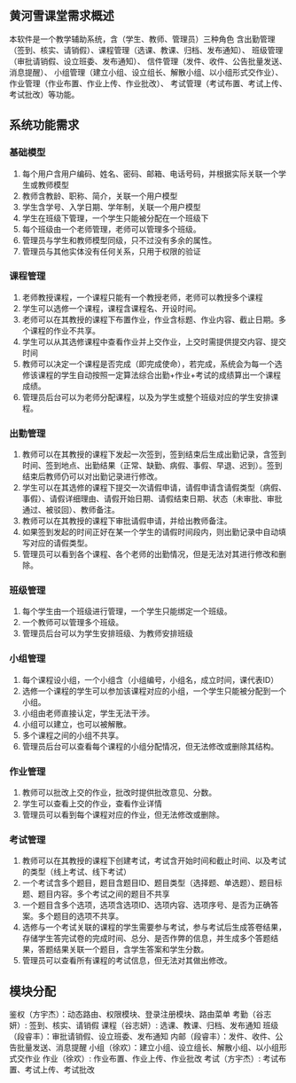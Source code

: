 ## 黄河雪课堂需求概述

本软件是一个教学辅助系统，含（学生、教师、管理员）三种角色
含出勤管理（签到、核实、请销假）、课程管理（选课、教课、归档、发布通知）、 
班级管理（审批请销假、设立班委、发布通知）、 信件管理（发件、收件、公告批量发送、消息提醒）、 
小组管理（建立小组、设立组长、解散小组、以小组形式交作业）、 作业管理（作业布置、作业上传、作业批改）、 
考试管理（考试布置、考试上传、考试批改）等功能。


## 系统功能需求

### 基础模型
1. 每个用户含用户编码、姓名、密码、邮箱、电话号码，并根据实际关联一个学生或教师模型
2. 教师含教龄、职称、简介，关联一个用户模型
3. 学生含学号、入学日期、学年制，关联一个用户模型
4. 学生在班级下管理，一个学生只能被分配在一个班级下
5. 每个班级由一个老师管理，老师可以管理多个班级。
6. 管理员与学生和教师模型同级，只不过没有多余的属性。
7. 管理员与其他实体没有任何关系，只用于权限的验证

### 课程管理
1. 老师教授课程，一个课程只能有一个教授老师，老师可以教授多个课程
2. 学生可以选修一个课程，课程含课程名、开设时间。
3. 老师可以在其教授的课程下布置作业，作业含标题、作业内容、截止日期。多个课程的作业不共享。
4. 学生可以从其选修课程中查看作业并上交作业，上交时需提供提交内容、提交时间
5. 教师可以决定一个课程是否完成（即完成使命），若完成，系统会为每一个选修该课程的学生自动按照一定算法综合出勤+作业+考试的成绩算出一个课程成绩。
6. 管理员后台可以为老师分配课程，以及为学生或整个班级对应的学生安排课程。

### 出勤管理

1. 教师可以在其教授的课程下发起一次签到，签到结束后生成出勤记录，含签到时间、签到地点、出勤结果（正常、缺勤、病假、事假、早退、迟到）。签到结束后教师仍可以对出勤记录进行修改。
2. 学生可以在其选修的课程下提交一次请假申请，请假申请含请假类型（病假、事假）、请假详细理由、请假开始日期、请假结束日期、状态（未审批、审批通过、被驳回）、教师备注。
3. 教师可以在其教授的课程下审批请假申请，并给出教师备注。
4. 如果签到发起的时间正好在某一个学生的请假时间段内，则出勤记录中自动填写对应的请假类型。
5. 管理员可以看到各个课程、各个老师的出勤情况，但是无法对其进行修改和删除。

### 班级管理
1. 每个学生由一个班级进行管理，一个学生只能绑定一个班级。
2. 一个教师可以管理多个班级。
3. 管理员后台可以为学生安排班级、为教师安排班级


### 小组管理
1. 每个课程设小组，一个小组含（小组编号，小组名，成立时间，课代表ID）
2. 选修一个课程的学生可以参加该课程对应的小组，一个学生只能被分配到一个小组。
3. 小组由老师直接认定，学生无法干涉。
4. 小组可以建立，也可以被解散。
5. 多个课程之间的小组不共享。
6. 管理员后台可以查看每个课程的小组分配情况，但无法修改或删除其结构。


### 作业管理
1. 教师可以批改上交的作业，批改时提供批改意见、分数。
2. 学生可以查看上交的作业，查看作业详情
3. 管理员可以看到每个课程对应的作业，但无法修改或删除。


### 考试管理
1. 教师可以在其教授的课程下创建考试，考试含开始时间和截止时间、以及考试的类型（线上考试、线下考试）
2. 一个考试含多个题目，题目含题目ID、题目类型（选择题、单选题）、题目标题、题目内容。多个考试之间的题目不共享
3. 一个题目含多个选项，选项含选项ID、选项内容、选项序号、是否为正确答案。多个题目的选项不共享。
4. 选修与一个考试关联的课程的学生需要参与考试，参与考试后生成答卷结果，存储学生答完试卷的完成时间、总分、是否作弊的信息，并生成多个答题结果，答题结果关联一个题目，含学生答案和学生分数。
5. 管理员可以查看所有课程的考试信息，但无法对其做出修改。


## 模块分配

鉴权（方宇杰）：动态路由、权限模块、登录注册模块、路由菜单
考勤（谷志妍）: 签到、核实、请销假
课程（谷志妍）: 选课、教课、归档、发布通知
班级（段睿丰）：审批请销假、设立班委、发布通知
内邮（段睿丰）：发件、收件、公告批量发送、消息提醒
小组（徐欢）：建立小组、设立组长、解散小组、以小组形式交作业
作业（徐欢）: 作业布置、作业上传、作业批改
考试（方宇杰）: 考试布置、考试上传、考试批改